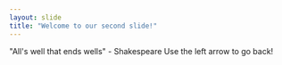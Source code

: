 ```yaml
---
layout: slide
title: "Welcome to our second slide!"
---
```

"All's well that ends wells" - Shakespeare
Use the left arrow to go back!
